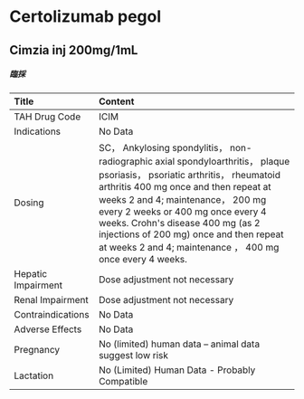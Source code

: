 # Certolizumab pegol

## Cimzia inj 200mg/1mL

##### 臨採

| Title              | Content                                                                                                                                                                                                                                                                                                                                                                                   |
|:-------------------|:------------------------------------------------------------------------------------------------------------------------------------------------------------------------------------------------------------------------------------------------------------------------------------------------------------------------------------------------------------------------------------------|
| TAH Drug Code      | ICIM                                                                                                                                                                                                                                                                                                                                                                                      |
| Indications        | No Data                                                                                                                                                                                                                                                                                                                                                                                   |
| Dosing             | SC， Ankylosing spondylitis， non-radiographic axial spondyloarthritis， plaque psoriasis， psoriatic arthritis， rheumatoid arthritis 400 mg once and then repeat at weeks 2 and 4; maintenance， 200 mg every 2 weeks or 400 mg once every 4 weeks. Crohn's disease 400 mg (as 2 injections of 200 mg) once and then repeat at weeks 2 and 4; maintenance ， 400 mg once every 4 weeks. |
| Hepatic Impairment | Dose adjustment not necessary                                                                                                                                                                                                                                                                                                                                                             |
| Renal Impairment   | Dose adjustment not necessary                                                                                                                                                                                                                                                                                                                                                             |
| Contraindications  | No Data                                                                                                                                                                                                                                                                                                                                                                                   |
| Adverse Effects    | No Data                                                                                                                                                                                                                                                                                                                                                                                   |
| Pregnancy          | No (limited) human data – animal data suggest low risk                                                                                                                                                                                                                                                                                                                                    |
| Lactation          | No (Limited) Human Data - Probably Compatible                                                                                                                                                                                                                                                                                                                                             |

